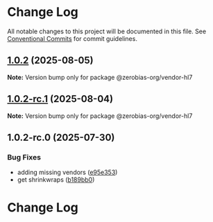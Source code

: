 # Change Log

All notable changes to this project will be documented in this file.
See [Conventional Commits](https://conventionalcommits.org) for commit guidelines.

## [1.0.2](https://github.com/zerobias-org/vendor/compare/@zerobias-org/vendor-hl7@1.0.2-rc.1...@zerobias-org/vendor-hl7@1.0.2) (2025-08-05)

**Note:** Version bump only for package @zerobias-org/vendor-hl7





## [1.0.2-rc.1](https://github.com/zerobias-org/vendor/compare/@zerobias-org/vendor-hl7@1.0.2-rc.0...@zerobias-org/vendor-hl7@1.0.2-rc.1) (2025-08-04)

**Note:** Version bump only for package @zerobias-org/vendor-hl7





## 1.0.2-rc.0 (2025-07-30)


### Bug Fixes

* adding missing vendors ([e95e353](https://github.com/zerobias-org/vendor/commit/e95e35309a1812973f4536f535eee460edc5414c))
* get shrinkwraps ([b189bb0](https://github.com/zerobias-org/vendor/commit/b189bb0cf53ad66427530ccc0eab7824527942d3))





# Change Log
